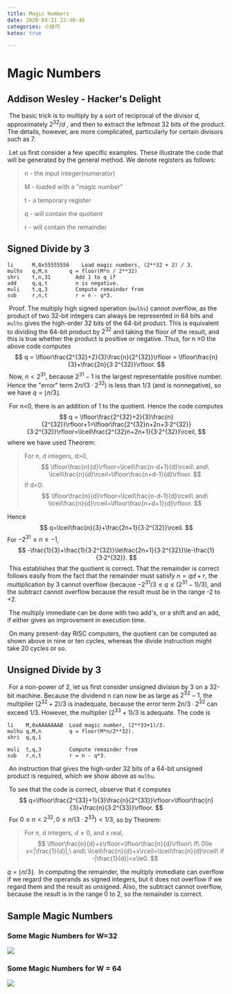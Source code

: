 ```yaml
---
title: Magic Numbers
date: 2020-03-21 22:40:46
categories: 小技巧
katex: true

---
```


# Magic Numbers

## Addison Wesley - Hacker's Delight

​		The basic trick is to multiply by a sort of  reciprocal of the divisor d, approximately $2^{32}/d$
, and then to extract the leftmost 32 bits of the product. The  details, however, are more complicated, particularly for certain divisors such as 7.

​		Let us first consider a few specific examples. These illustrate the code that will be generated by the general method. We denote registers as follows:

> n - the input integer(numerator)
>
> M - loaded with a "magic number"
>
> t - a temporary register
>
> q - will contain the quotient
>
> r - will contain the remainder

## Signed Divide by 3

```
li		M,0x55555556	Load magic numbers, (2**32 + 2) / 3.
mulhs	q,M,n		q = floor(M*n / 2**32)
shri  	t,n,31        Add 1 to q if 
add   	q,q,t         n is negative. 
muli  	t,q,3         Compute remainder from 
sub   	r,n,t         r = n - q*3. 
```

​		Proof. The multiply high signed operation (`mulhs`) cannot  overflow, as the product of two 32-bit integers can always be represented in 64  bits and `mulhs` gives the  high-order 32 bits of the 64-bit product. This is equivalent to dividing the  64-bit product by $2^{32}$ and taking the floor of the result, and this is  true whether the product is positive or negative. Thus, for n $\ge$0 the above code computes
$$
q = \lfloor\frac{2^{32}+2}{3}\frac{n}{2^{32}}\rfloor = \lfloor\frac{n}{3}+\frac{2n}{3·2^{32}}\rfloor.
$$
​		Now, $n<2^{31}$,  because $2^{31}-1$ is the largest representable positive number. Hence  the "error" term $2n/(3·2^{32})$ is less  than 1/3 (and is nonnegative), so  we have $q=\lfloor n/3\rfloor$.



​		For n<0, there is an addition of 1 to the quotient. Hence the code computes
$$
q = \lfloor\frac{2^{32}+2}{3}\frac{n}{2^{32}}\rfloor+1=\lfloor\frac{2^{32}n+2n+3·2^{32}}{3·2^{32}}\rfloor=\lceil\frac{2^{32}n+2n+1}{3·2^{32}}\rceil,
$$
where we have used Theorem:

> For n, d integers, d>0,
> $$
> \lfloor\frac{n}{d}\rfloor=\lceil\frac{n-d+1}{d}\rceil\ and\ \lceil\frac{n}{d}\rceil=\lfloor\frac{n+d-1}{d}\rfloor.
> $$
> If d<0:
> $$
> \lfloor\frac{n}{d}\rfloor=\lceil\frac{n-d-1}{d}\rceil\ and\ \lceil\frac{n}{d}\rceil=\lfloor\frac{n+d+1}{d}\rfloor.
> $$

Hence
$$
q=\lceil\frac{n}{3}+\frac{2n+1}{3·2^{32}}\rceil.
$$
For $-2^{31}\le n\le-1$,
$$
-\frac{1}{3}+\frac{1}{3·2^{32}}\le\frac{2n+1}{3·2^{32}}\le-\frac{1}{3·2^{32}}.
$$
​		This establishes that the quotient is correct. That the  remainder is correct follows easily from the fact that the remainder must  satisfy $n=qd+r$, the multiplication by 3 cannot overflow  (because $-2^{31}/3\le q\le(2^{31}-1)/3$), and the subtract cannot overflow  because the result must be in the range -2 to +2.

​		The multiply  immediate can be done with two add's, or  a shift and an add, if either gives an improvement in execution  time.

​		On many present-day RISC computers, the  quotient can be computed as shown above in nine or ten cycles, whereas the divide instruction might take 20 cycles or  so.

## Unsigned Divide by 3

​		For a non-power of 2, let us first consider unsigned division  by 3 on a 32-bit machine. Because the dividend n  can now be as large as $2^{32}-1$, the multiplier $(2^{32}+2)/3$  is inadequate, because the error term $2n/3·2^{32}$ can exceed 1/3. However, the multiplier $(2^{33}+1)/3$ is adequate. The  code is

```
li    M,0xAAAAAAAB  Load magic number, (2**33+1)/3. 
mulhu q,M,n         q = floor(M*n/2**32). 
shri  q,q,1 
 
muli  t,q,3         Compute remainder from 
sub   r,n,t         r = n - q*3. 
```

​		An instruction that gives the high-order 32  bits of a 64-bit unsigned product is required, which we show above as  `mulhu`.

​		To see that the code is correct, observe that  it computes
$$
q=\lfloor\frac{2^{33}+1}{3}\frac{n}{2^{33}}\rfloor=\lfloor\frac{n}{3}+\frac{n}{3·2^{33}}\rfloor.
$$
​	For $0\le n<2^{32},0\le n/(3·2^{33})<1/3$, so by Theorem:

> For n, d integers, $d\ne0$, and x real,
> $$
> \lfloor\frac{n}{d}+x\rfloor=\lfloor\frac{n}{d}\rfloor\ if\ 0\le x<|\frac{1}{d}|,\ and\ \lceil\frac{n}{d}+x\rceil=\lceil\frac{n}{d}\rceil\ if -|\frac{1}{d}|<x\le0.
> $$

$q=\lfloor n/3\rfloor$.
​		In computing the remainder, the multiply immediate can overflow if we regard the  operands as signed integers, but it does not overflow if we regard them and the  result as unsigned. Also, the subtract cannot  overflow, because the result is in the range 0 to 2, so the remainder is  correct.
## Sample Magic Numbers

### Some Magic Numbers for W=32

![](https://i.loli.net/2020/03/22/5NprYisqF2tUEc3.png)

### Some Magic Numbers for W = 64

![](https://i.loli.net/2020/03/22/2jtOZLrXpBdlYQD.png)

